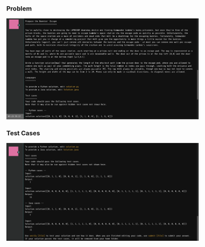 ### Problem
![](https://github.com/manan9299/google-foobar/blob/master/images/L3_PrepareTheBunniesEscape_1.png)

### Test Cases
![](https://github.com/manan9299/google-foobar/blob/master/images/L3_PrepareTheBunniesEscape_2.png)

